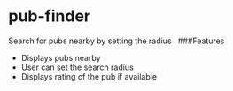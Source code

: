 # pub-finder
Search for pubs nearby by setting the radius
 
 ###Features
 - Displays pubs nearby 
 - User can set the search radius
 - Displays rating of the pub if available 
 
